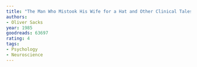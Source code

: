 ```yaml
---
title: "The Man Who Mistook His Wife for a Hat and Other Clinical Tales"
authors:
- Oliver Sacks
year: 1985
goodreads: 63697
rating: 4
tags:
- Psychology
- Neuroscience
---
```

